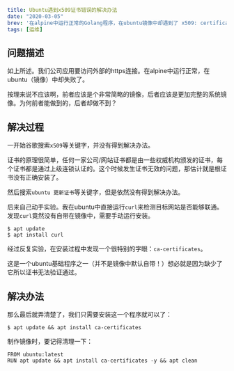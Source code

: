 ```yaml lw-blog-meta
title: Ubuntu遇到x509证书错误的解决办法
date: "2020-03-05"
brev: '在alpine中运行正常的Golang程序，在ubuntu镜像中却遇到了 x509: certificate signed by unknown authority 问题。'
tags: [运维]
```


## 问题描述

如上所述。我们公司应用要访问外部的https连接。在alpine中运行正常，在ubuntu（镜像）中却失败了。

按理来说不应该啊，前者应该是个非常简略的镜像，后者应该是更加完整的系统镜像。为何前者能做到的，后者却做不到？

## 解决过程

一开始谷歌搜索`x509`等关键字，并没有得到解决办法。

证书的原理很简单，任何一家公司/网站证书都是由一些权威机构颁发的证书，每个证书都是通过上级连锁认证的。这个时候发生证书无效的问题，那估计就是根证书没有正确安装了。

然后搜索`ubuntu 更新证书`等关键字，但是依然没有得到解决办法。

后来自己动手实验。我在ubuntu中直接运行`curl`来检测目标网站是否能够联通。发现`curl`竟然没有自带在镜像中，需要手动运行安装。

```shell-session
$ apt update
$ apt install curl
```

经过反复实验，在安装过程中发现一个很特别的字眼：`ca-certificates`。

这是一个ubuntu基础程序之一（并不是镜像中默认自带！）想必就是因为缺少了它所以证书无法验证通过。

## 解决办法

那么最后就弄清楚了，我们只需要安装这一个程序就可以了：

```shell-session
$ apt update && apt install ca-certificates
```

制作镜像时，要记得清理一下：

```text
FROM ubuntu:latest
RUN apt update && apt install ca-certificates -y && apt clean
```

